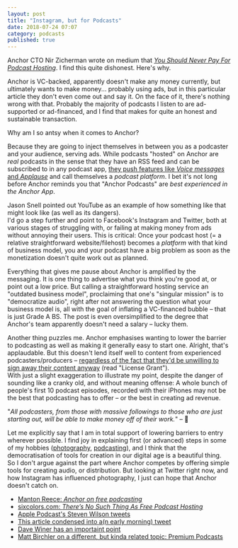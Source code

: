 ```yaml
---
layout: post
title: "Instagram, but for Podcasts"
date: 2018-07-24 07:07
category: podcasts
published: true
---
```



Anchor CTO Nir Zicherman wrote on medium that [*You Should Never Pay For Podcast Hosting*](https://medium.com/@NirZicherman/why-you-should-never-pay-for-podcast-hosting-9c39becd7cf7). I find this quite dishonest. Here's why.

Anchor is VC-backed, apparently doesn't make any money currently, but ultimately wants to make money... probably using ads, but in this particular article they don't even come out and say it. On the face of it, there's nothing wrong with that. Probably the majority of podcasts I listen to are ad-supported or ad-financed, and I find that makes for quite an honest and sustainable transaction. 

Why am I so antsy when it comes to Anchor?

Because they are going to inject themselves in between you as a podcaster and your audience, serving ads. While podcasts "hosted" on Anchor are *real* podcasts in the sense that they have an RSS feed and can be subscribed to in any podcast app, [they push features like *Voice messages* and *Applause*](https://anchor.fm/features#collaborative) and call themselves a *podcast platform*. I bet it's not long before Anchor reminds you that "Anchor Podcasts" are *best experienced in the Anchor App*. 

Jason Snell pointed out YouTube as an example of how something like that might look like (as well as its dangers).  
I'd go a step further and point to Facebook's Instagram and Twitter, both at various stages of struggling with, or failing at making money from ads without annoying their users. This is critical: Once your podcast host (= a relative straightforward website/filehost) becomes a *platform* with that kind of business model, you and your podcast have a big problem as soon as the monetization doesn't quite work out as planned.

Everything that gives me pause about Anchor is amplified by the messaging. It is one thing to advertise what you think you're good at, or point out a low price. But calling a straightforward hosting service an "outdated business model", proclaiming that one's "singular mission" is to "democratize audio", right after not answering the question what your business model is, all with the goal of inflating a VC-financed bubble – that is just Grade A BS. The post is even oversimplified to the degree that Anchor's team apparently doesn't need a salary – lucky them.

Another thing puzzles me. Anchor emphasises wanting to lower the barrier to podcasting as well as making it generally easy to start one. Alright, that's applaudable. But this doesn't lend itself well to content from experienced podcasters/producers – [regardless of the fact that they'd be unwilling to sign away their content anyway](https://anchor.fm/tos) (read "License Grant").  
With just a slight exaggeration to illustrate my point, despite the danger of sounding like a cranky old, and without meaning offense: A whole bunch of people's first 10 podcast episodes, recorded with their iPhones may not be the best that podcasting has to offer – or the best in creating ad revenue. 

"*All podcasters, from those with massive followings to those who are just starting out, will be able to make money off of their work.*" – 🧐

Let me explicitly say that I am in total support of lowering barriers to entry wherever possible. I find joy in explaining first (or advanced) steps in some of my hobbies ([photography](http://blog.timmschoof.com/2015/09/28/getting-into-photography-in-2015/), [podcasting](http://blog.timmschoof.com/2018/05/07/how-to-podcast/)), and I think that the democratisation of tools for creation in our digital age is a beautiful thing. So I don't argue against the part where Anchor competes by offering simple tools for creating audio, or distribution. But looking at Twitter right now, and how Instagram has influenced photography, I just can hope that Anchor doesn't catch on.

* [Manton Reece: *Anchor on free podcasting*](https://manton.org/2018/07/23/anchor-on-free.html)
* [sixcolors.com: *There’s No Such Thing As Free Podcast Hosting*](https://sixcolors.com/link/2018/07/why-you-should-never-pay-for-podcast-hosting/)
* [Apple Podcast's Steven Wilson tweets](https://twitter.com/StephenWilson/status/1021508797599281153)
* [This article condensed into a(n early morning) tweet](https://twitter.com/tschoof/status/1021511534126747649)
* [Dave Winer has an importaint point](https://twitter.com/davewiner/status/1005860107022979072)
* [Matt Birchler on a different, but kinda related topic: Premium Podcasts](https://birchtree.me/blog/its-not-netflix-for-podcasts/)
